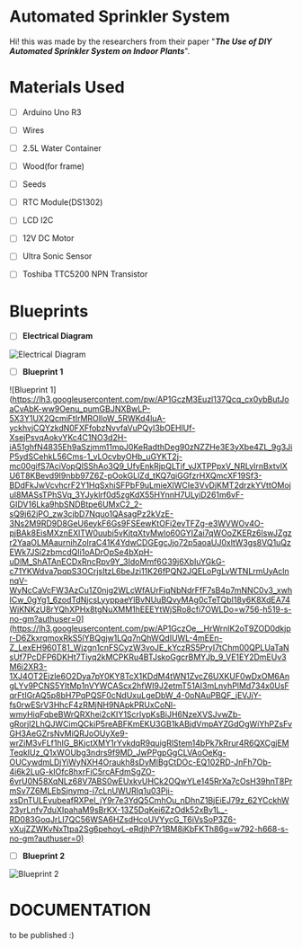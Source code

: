 # Automated Sprinkler System
Hi! this was made by the researchers from their paper "***The Use of DIY Automated Sprinkler System on Indoor Plants***".

# Materials Used

 - [ ] Arduino Uno R3
 - [ ] Wires
 - [ ] 2.5L Water Container
 - [ ] Wood(for frame)
 - [ ] Seeds
 - [ ] RTC Module(DS1302)
 - [ ] LCD I2C
 - [ ] 12V DC Motor
 - [ ] Ultra Sonic Sensor
 - [ ] Toshiba TTC5200 NPN Transistor
 

# Blueprints


 - [ ] **Electrical Diagram**


![Electrical Diagram](https://lh3.googleusercontent.com/pw/AP1GczPMI1nK4v4Bt0DU3Y0mKIrf2Z2_bFn5qRkscH6Vko-GSqsDrBSqrO6p9NItH1bVZCnmTiICuXDODonMzRTDAiX6DeLGF_rWHvlmPfFEN5Tj4tHRVS_cq5KgwvsPwMBY-hxZTEj6WtaRMOUkR552ye-7UaiGZ4RlAjPHBxBDH6Hag9YD2iyr_KdNiXUPm9Mz2vuhyyeznN6t2xApVIX6HLrvNExs-N5343PNeD6AokTuht1YYtVATrgf5W05BjJjOPL-D9P_fZVFUFL9z4lJDJvIScj2ScK_ixiy0k3l1cwgn5Ejg9qlkwYUA2Fh7By6XuLTsNUwxikNNb_ZFn306Z4v4FeD4EaohU4XFwmLEEjFc96XfMHZvkJJMTT4TPDRf2DBH808c2FsXvmRH_Bu1F9l_ml_UEzeuwcmiK0o3naOh7_tQg5dwSWFUMyIAe5jPulO9tpf3ABhI4nOZqhS8rx09cujevLRWx__ncxuvsvy1XHbYJmosthLhUzKlaqXstAtE7s2lePyHMAJyyC9AxFU9KLJbUecV3S_5xPN3w0Vh3GrvJFSTjPv9Kowx4NXxM79MoohR1UC3hz70w54uYBhyelDzinAh0EOgzW5fdwmZ2JP-DMBQp2MBdwYbLPuCpazO_FkQeoIBJr_YcjZZaorZNykt2IAmKbH6VqwVCWg1zvPkpzzbLZqTwWA4P6_9-OCP8kIQze6P7IXN33j4qtuvtMP951WHHhYdxRizq36gZEncdaKRNaYFYfOn7qrqXJV6IIQLf4JCRpTGLSzxfV2wyNexkSNxYmHjvUonxlWgpfgBd6b6rO_j79h35ESPqxdIEdhuWVYyVy0nzqjXeOR-JF9fyb6RNNefyKFWFa3co9ITcMqP8eXtpbZRaaaj9o3yqCG_KZTx7NT3gZGhrcjcXn1Va-kg-9bJi89RW9QxAyudHoSKMl9ESz3rjIFIdjHxlrPUK_zr2OyAJTUJyJyY_6MKQRMeVyaFe0EZwQZ1yeQOVKBIpYdkGV1EEbycrKg=w1275-h591-s-no-gm?authuser=0)


 - [ ] **Blueprint 1**

![Blueprint 1](https://lh3.googleusercontent.com/pw/AP1GczM3Euzl137Qcq_cx0ybButJoaCvAbK-ww9Oenu_pumGBJNXBwLP-5X3Y1UX2QcmiFtIrMROIloW_5RWKd4luA-yckhvjCQYzkdN0FXFfobzNvvfaVuPQyI3bOEHlUf-XsejPsvqAokyYKc4C1NO3d2H-iA51ghfN4835Eh9aSzjmm11mpJ0KeRadthDeg90zNZZHe3E3yXbe4ZL_9g3JiP5ydSCehkL56Cms-1_vLOcvbyOHb_uGYKT2j-mc00gifS7AciVopQlSShAo3Q9_UfyEnkRjpQLTif_vJXTPPpxV_NRLyIrnBxtvlXU6T8KBevd9I9nbb97Z6Z-pOokGLlZd_tKQ7qiGGfzrHXQmcXF19Sf3-BDdFkJwVcvhcrF2Y1HqSxhiSFPbF9uLmieXlWCIe3VvDjKMT2drzkYVttOMojuI8MASsTPhSVq_3YJyklrf0d5zgKdX55HYnnH7ULyiD261m6vF-GIDV16Lka9hbSNDBtpe6UMxC2_2-sQ9j62jPO_zw3cjbD7Nquo1QAsagPz2kVzE-3Ns2M9RD9D8GeU6eykF6Gs9FSEewKtOFi2evTFZg-e3WVWOv4O-pjBAk8EisMXznEXlTW0uubi5vKjtqXtvMwlo60GYIZai7qWOoZKERz6lswJZgzr2YaaOLMAaurnihZolraC41K4YdwCDGEgcJjo72p5aoaUJ0xltW3gs8VQ1uQzEWk7JSi2zbmcdQIi1oADrOpSe4bXpH-uDlM_ShATAnECDxRncRpv9Y_3IdoMmf6G39j6XbIuYGkG-c71YKWdva7pqpS3OCrjsItzL6beJzi11K26fPQN2JQELoPgLvWTNLrmUyAclnnqV-WyNcCaVcFW3AzCu1Z0njg2WLcWfAUrFjqNbNdrFfF7sB4p7mNNC0v3_xwhICw_0gYg1_6zodTdNjcsLyyppaeYlBvNUuBQvyMAg0cTeTQbI18y6K8XdEA74WjKNKzU8rYQhXPHx8tgNuXMM1hEEEYtWjSRo8cfi7OWLDo=w756-h519-s-no-gm?authuser=0](https://lh3.googleusercontent.com/pw/AP1GczOe__HrWrnlK2oT9ZOD0dkjpr-D6ZkxrqmoxRkS5lYBQgjw1LQq7nQhWQdIUWL-4mEEn-Z_LexEH960T81_Wjzgn1cnFSCyzW3voJE_kYczRS5PryI7tChm00QPLUaTaNsUf7PcDFP6DKHt7Tiyq2kMCPKRu4BTJskoGgcrBMYJb_9_VE1EY2DmEUv3M6i2XR3-1XJ4OT2Ejzle6O2Dya7pY0KY8TcX1KDdM4tWN1ZvcZ6UXKUF0wDxOM6AngLYv9PCNS5YItMp1nVYWCAScx2hfWI9J2etmT51AI3mLnyhPlMd734x0UsFqrFtIGrAQ5p8bH7PqPQSF0cNdUxuLgeDbW_4-0oNAuPBQF_jEVJjY-fs0rwESrV3HhcF4zRMjNH9NApkPRUxCoNl-wmyHiqFqbeBWrQRXhei2cKIY1ScrIypKsBiJH6NzeXVSJvwZb-gRorjl2LhQJWCimQCkiP5reABFKmEKU3GB1kABjdVmpAYZGdOgWiYhPZsFvGH3AeGZrsNvMiQRJoOUyXe9-wrZiM3vFLf1hlG_BKjctXMY1rYvkdqR9quigRlStem14bPk7kRrur4R6QXCgjEMTeqkIUz_Q1xWOUbg3ndrs9f9MD_JwPPgpGgCLVAoOeKg-OUCywdmLDjYiWyNXH4Oraukh8sDyMlBgCtDOc-EQ102RD-JnFh7Ob-4i6k2LuG-kIOfc8hxrFiC5rcAFdmSgZO-6vrU0N58XqNLz68V7ABS0wEUxkvUHCk2OQwYLe145RrXa7cOsH39hnT8PrmSv7Z6MLEbSjnymq-i7cLnUWURlq1u03Pji-xsDnTULEvubeafRXPel_jY9r7e3YdQ5CmhOu_nDhnZ1BjEiEJ79z_62YCckhW23yrLnfv7duXIpahaM9sBrKX-13Z5DqKei6ZzOdk52xBy1L_-RD083GoqJrLI7QC56WSA6HZsdHcoUVYycG_T6iVsSoP3Z6-vXujZZWKvNxTtpa2Sg6pehoyL-eRdjhP7r1BM8jKbFKTh86g=w792-h668-s-no-gm?authuser=0)



 - [ ] **Blueprint 2**

![Blueprint 2](https://lh3.googleusercontent.com/pw/AP1GczOCXDAnY9g050GdLl8tSkrJ5aRpzl1PiGM2QU38Z2pBrS3Wj4St2J3IXG2Mu27KJVkpfATnux2qI5mSxScfh-H8hH-QQF9JybgkHl5BwmhvkXk-wJ3jAW9HN8t1JyH9xqY1QAD8nkvRo4EJx1wxfZFn-nfCQoxaDG_D8yP0oGAdYjZxaXoLk9Sy5Fd3wof6Vq635o-JHFEMnJXm2jwSdEGMP7IoFP7DaaNbaYiTkmufQgIluqStTuFkGdK9G0_rec_lr1iMBgm_kuwUlWy6B76bnCaS8r6NSZyxAZL2_DmJ64rHJPwPhJfTPQuS071JNrLNRqQzVtk2dFSKycSaf1C4r4YkW_63Q97S4QJshBPsWkNNYq0JkC9rH3H3QIVcG2nhfIkgUba83ZJ1ZzAuje29ZLQ8Lounnjmd-d8zMO6l04Zd5F6f7o5ghHsQ1psUiua3lYDVCcuXQmlfYJMt9JlTJMTQMnygPcbmEHE66svi7Q83gK4ZvrwI3ECVG674PFco5hT-Riw5-lETjlW-zl3QZ6jumqXOwTClYfy233JCN52dHebPxA-IpdIai3PeFb6WDWXLa9aKOkYgZjDVOmQxb0pwdc4fLUpe2_kdn4jv8kqBQDkyZtZ6CuBBzdN_875KmEliqqvQbJ28-UVfLk0rUELVqi9_otHwAZATCZrpRhoi_DGtoFtYC-O7kvqUtpbiHcHwx58LbtEz7gvaou77oWckse3olreOXmEQ_E_6oFWIoH0QFikXIgTF78KuhSe-mBuRG4E3LEJhce14ZEiM35dI6qLzVVhpf7TKlefhgfJKrsGqZhKmlH3zi2OrTM0IRLsHtZw38piv-PvG7u8A9GJl1Fdu5IfoLNBMFEfEGuoWeJ3qQaafCJ_oK_Gh1QjBNPA6dUYsLnH9yvymk7eSILC-BGIrwguC9hoN_WP6M8Sh_kSj8UkoKSgTDpvUV_pxf50-LhQnFpuQuG3iD1VFE15nUVDSLFR639rhlJttUhQAgGtdtCcv4LfLF_zm8_c=w792-h668-s-no-gm?authuser=0](https://lh3.googleusercontent.com/pw/AP1GczOcrLOyVVXdLrLewIunOPub52tSWSFY6q5i2xqZNT11xPMNWFCIa4dkSa54Qaix56njki05rSuQXLuQ594QBve5bz70ogz111-nYByIiP1q9lb-PTXqQYNuiBSMJhOOpN_eQf9ontv19Pq7j_5dFOculPGjMrolHbNx0rS6p2DtideTxcRGtrvx7GHFZ4ZqPEYgOulzBM-sTdogkZhGORAFu0y2O7CNyi5cWkmVY4CpQK0_1dGH7DjADAM-UxhFIaZFO1qPq-CuQcW2CuZva7unKh751smsmof0weXQvrYhg2rFxi1rk3omMT5mqxsMWiBSlO7wW6wOMO_x_PaUD5NRdKHYBO7_tJgyQObmypNseckDjKEbghwvmXogyTXtgRYPnKWrTfpXjm6NspW4YyDIbY5_cCaumnPjIFI_sRN9TmhmtVCt0Ss0pR7QWdisyBAMcG4AHP7b7Ns7YL6ToMwscKf6wNb5Abi19TVaduVLtKzho_HC_nBHR3WrzY4G3Hqdj3klt4s0JrhNvkim64uwF5I30UQrRGFrnvV74Qbbu4nVN0gJlsOB7tGwQG8UdSaJdk9jvs1dKoTKzM-4ZU-fmUHkpBznl7MlbHCEPSOKcWdO_rAPZZJR23K5Y6k6crj6J2a1ZvXZiNJXlPb9ssRO2Wofcaj_cx73_45oMqVzCEjfmpp51HvRVi0i_m0xsXDCPUvJ5Z9Ss1BYsHX1EvIewObnVlmgmvWi8633DgcBgOvKH93aSV5R0w0eNTxTTDCRtcR_OJRA0AizgMRMaTPEXbAA4_Nhd_QFfSuK7PQNmTbbVW38CIhzNLsajkt19_k2WvGIwuM64GieeWNM96O6n8ujgzQFweFONBIx-e93TsD-_bASh1WeiYgyAPT0cBZ0mIk3L8TOr1sHPWgtxdoflZ575a7MOpIxtmrVvr9IrT81T34DU3ZEsFP1mhMddt2cAypXzh3ocrKvaqt3NN50iB2_wehEYNjD7ftYYnaMazqgYbJo81KIuSMYN3IGsu4h=w756-h519-s-no-gm?authuser=0)https://lh3.googleusercontent.com/pw/AP1GczOcrLOyVVXdLrLewIunOPub52tSWSFY6q5i2xqZNT11xPMNWFCIa4dkSa54Qaix56njki05rSuQXLuQ594QBve5bz70ogz111-nYByIiP1q9lb-PTXqQYNuiBSMJhOOpN_eQf9ontv19Pq7j_5dFOculPGjMrolHbNx0rS6p2DtideTxcRGtrvx7GHFZ4ZqPEYgOulzBM-sTdogkZhGORAFu0y2O7CNyi5cWkmVY4CpQK0_1dGH7DjADAM-UxhFIaZFO1qPq-CuQcW2CuZva7unKh751smsmof0weXQvrYhg2rFxi1rk3omMT5mqxsMWiBSlO7wW6wOMO_x_PaUD5NRdKHYBO7_tJgyQObmypNseckDjKEbghwvmXogyTXtgRYPnKWrTfpXjm6NspW4YyDIbY5_cCaumnPjIFI_sRN9TmhmtVCt0Ss0pR7QWdisyBAMcG4AHP7b7Ns7YL6ToMwscKf6wNb5Abi19TVaduVLtKzho_HC_nBHR3WrzY4G3Hqdj3klt4s0JrhNvkim64uwF5I30UQrRGFrnvV74Qbbu4nVN0gJlsOB7tGwQG8UdSaJdk9jvs1dKoTKzM-4ZU-fmUHkpBznl7MlbHCEPSOKcWdO_rAPZZJR23K5Y6k6crj6J2a1ZvXZiNJXlPb9ssRO2Wofcaj_cx73_45oMqVzCEjfmpp51HvRVi0i_m0xsXDCPUvJ5Z9Ss1BYsHX1EvIewObnVlmgmvWi8633DgcBgOvKH93aSV5R0w0eNTxTTDCRtcR_OJRA0AizgMRMaTPEXbAA4_Nhd_QFfSuK7PQNmTbbVW38CIhzNLsajkt19_k2WvGIwuM64GieeWNM96O6n8ujgzQFweFONBIx-e93TsD-_bASh1WeiYgyAPT0cBZ0mIk3L8TOr1sHPWgtxdoflZ575a7MOpIxtmrVvr9IrT81T34DU3ZEsFP1mhMddt2cAypXzh3ocrKvaqt3NN50iB2_wehEYNjD7ftYYnaMazqgYbJo81KIuSMYN3IGsu4h=w756-h519-s-no-gm?authuser=0)

# DOCUMENTATION
to be published :)
